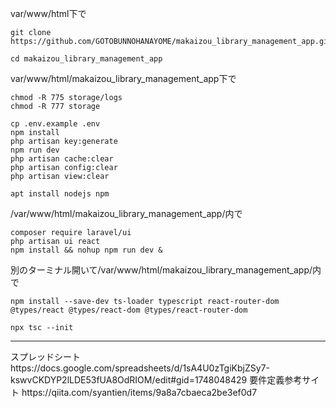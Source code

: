 var/www/html下で
```
git clone https://github.com/GOTOBUNNOHANAYOME/makaizou_library_management_app.git
```
```
cd makaizou_library_management_app
```
var/www/html/makaizou_library_management_app下で
```
chmod -R 775 storage/logs
chmod -R 777 storage
```
```
cp .env.example .env
npm install
php artisan key:generate
npm run dev
php artisan cache:clear
php artisan config:clear
php artisan view:clear
```
```
apt install nodejs npm
```
/var/www/html/makaizou_library_management_app/内で
```
composer require laravel/ui
php artisan ui react
npm install && nohup npm run dev &
```
別のターミナル開いて/var/www/html/makaizou_library_management_app/内で
```
npm install --save-dev ts-loader typescript react-router-dom @types/react @types/react-dom @types/react-router-dom
```
```
npx tsc --init
```
<hr>
スプレッドシート
https://docs.google.com/spreadsheets/d/1sA4U0zTgiKbjZSy7-kswvCKDYP2lLDE53fUA8OdRIOM/edit#gid=1748048429
要件定義参考サイト
https://qiita.com/syantien/items/9a8a7cbaeca2be3ef0d7

